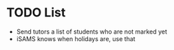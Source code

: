 TODO List
=========

* Send tutors a list of students who are not marked yet
* iSAMS knows when holidays are, use that
